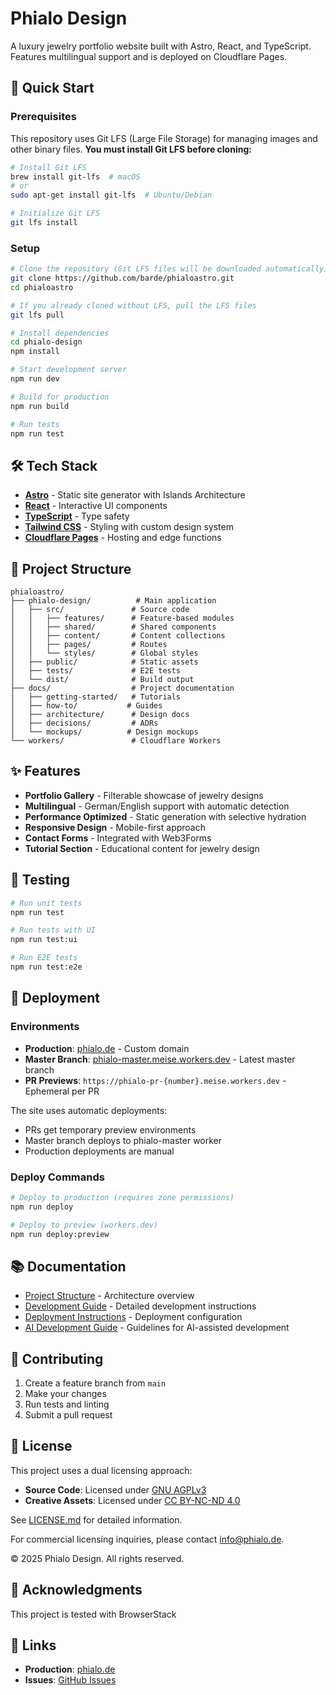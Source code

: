 # Phialo Design

A luxury jewelry portfolio website built with Astro, React, and TypeScript. Features multilingual support and is deployed on Cloudflare Pages.

## 🚀 Quick Start

### Prerequisites

This repository uses Git LFS (Large File Storage) for managing images and other binary files. **You must install Git LFS before cloning:**

```bash
# Install Git LFS
brew install git-lfs  # macOS
# or
sudo apt-get install git-lfs  # Ubuntu/Debian

# Initialize Git LFS
git lfs install
```

### Setup

```bash
# Clone the repository (Git LFS files will be downloaded automatically)
git clone https://github.com/barde/phialoastro.git
cd phialoastro

# If you already cloned without LFS, pull the LFS files
git lfs pull

# Install dependencies
cd phialo-design
npm install

# Start development server
npm run dev

# Build for production
npm run build

# Run tests
npm run test
```

## 🛠️ Tech Stack

- **[Astro](https://astro.build/)** - Static site generator with Islands Architecture
- **[React](https://react.dev/)** - Interactive UI components
- **[TypeScript](https://www.typescriptlang.org/)** - Type safety
- **[Tailwind CSS](https://tailwindcss.com/)** - Styling with custom design system
- **[Cloudflare Pages](https://pages.cloudflare.com/)** - Hosting and edge functions

## 📁 Project Structure

```
phialoastro/
├── phialo-design/          # Main application
│   ├── src/               # Source code
│   │   ├── features/      # Feature-based modules
│   │   ├── shared/        # Shared components
│   │   ├── content/       # Content collections
│   │   ├── pages/         # Routes
│   │   └── styles/        # Global styles
│   ├── public/            # Static assets
│   ├── tests/             # E2E tests
│   └── dist/              # Build output
├── docs/                  # Project documentation
│   ├── getting-started/   # Tutorials
│   ├── how-to/           # Guides
│   ├── architecture/      # Design docs
│   ├── decisions/         # ADRs
│   └── mockups/          # Design mockups
└── workers/               # Cloudflare Workers

```

## ✨ Features

- **Portfolio Gallery** - Filterable showcase of jewelry designs
- **Multilingual** - German/English support with automatic detection
- **Performance Optimized** - Static generation with selective hydration
- **Responsive Design** - Mobile-first approach
- **Contact Forms** - Integrated with Web3Forms
- **Tutorial Section** - Educational content for jewelry design

## 🧪 Testing

```bash
# Run unit tests
npm run test

# Run tests with UI
npm run test:ui

# Run E2E tests
npm run test:e2e
```

## 🚀 Deployment

### Environments

- **Production**: [phialo.de](https://phialo.de) - Custom domain
- **Master Branch**: [phialo-master.meise.workers.dev](https://phialo-master.meise.workers.dev) - Latest master branch
- **PR Previews**: `https://phialo-pr-{number}.meise.workers.dev` - Ephemeral per PR

The site uses automatic deployments:
- PRs get temporary preview environments
- Master branch deploys to phialo-master worker
- Production deployments are manual

### Deploy Commands

```bash
# Deploy to production (requires zone permissions)
npm run deploy

# Deploy to preview (workers.dev)
npm run deploy:preview
```

## 📚 Documentation

- [Project Structure](./docs/architecture/project-structure.md) - Architecture overview
- [Development Guide](./phialo-design/README.md) - Detailed development instructions
- [Deployment Instructions](./docs/how-to/DEPLOYMENT_INSTRUCTIONS.md) - Deployment configuration
- [AI Development Guide](./CLAUDE.md) - Guidelines for AI-assisted development

## 🤝 Contributing

1. Create a feature branch from `main`
2. Make your changes
3. Run tests and linting
4. Submit a pull request

## 📄 License

This project uses a dual licensing approach:

- **Source Code**: Licensed under [GNU AGPLv3](./LICENSE-CODE)
- **Creative Assets**: Licensed under [CC BY-NC-ND 4.0](./LICENSE-ASSETS)

See [LICENSE.md](./LICENSE.md) for detailed information.

For commercial licensing inquiries, please contact info@phialo.de.

© 2025 Phialo Design. All rights reserved.

## 🙏 Acknowledgments

This project is tested with BrowserStack

## 🔗 Links

- **Production**: [phialo.de](https://phialo.de)
- **Issues**: [GitHub Issues](https://github.com/barde/phialoastro/issues)